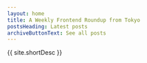 ```yaml
---
layout: home
title: A Weekly Frontend Roundup from Tokyo
postsHeading: Latest posts
archiveButtonText: See all posts
---
```


{{ site.shortDesc }}
